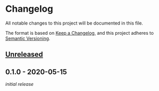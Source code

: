 # Changelog
All notable changes to this project will be documented in this file.

The format is based on [Keep a Changelog](https://keepachangelog.com/en/1.0.0/),
and this project adheres to [Semantic Versioning](https://semver.org/spec/v2.0.0.html).

## [Unreleased]

## 0.1.0 - 2020-05-15
*initial release*

[Unreleased]: https://github.com/nekr0z/webmention.io-backup/compare/v0.1.0...HEAD
